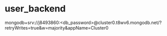 # user_backend
mongodb+srv://j8493860:<db_password>@cluster0.t8wv6.mongodb.net/?retryWrites=true&w=majority&appName=Cluster0